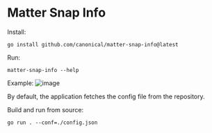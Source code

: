 # Matter Snap Info

Install:
```
go install github.com/canonical/matter-snap-info@latest
```

Run:
```
matter-snap-info --help
```

Example:
![image](https://user-images.githubusercontent.com/11150423/201926961-0212e1d3-9228-4b50-91c2-e9ee9282afda.png)


By default, the application fetches the config file from the repository. 

Build and run from source:
```
go run . --conf=./config.json
```
